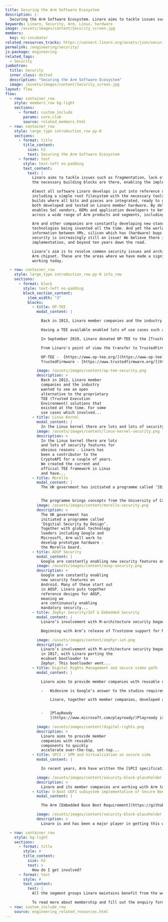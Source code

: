 ```yaml
---
title: Securing the Arm Software Ecosystem
description: |-
  Securing the Arm Software Ecosystem. Linaro aims to tackle issues such as fragmentation, lack of standards and open source implementations in the Arm ecosystem.
keywords: Linaro, Security, Arm, Linux, hardware
image: /assets/images/content/Security_screen.jpg
members:
  key: mi-incubator
related_resources_tracks: https://connect.linaro.org/assets/json/security.json
permalink: /engineering/security/
js-package: engineering
related_tags:
  - Security
jumbotron:
  title: Security
  inner_class: dotted
  description: "Securing the Arm Software Ecosystem"
  image: /assets/images/content/Security_screen.jpg
layout: flow
flow:
  - row: container_row
    style: members_row bg-light
    sections:
      - format: custom_include
        params: core,club
        source: related_members.html
  - row: container_row
    style: large_type introduction_row py-0
    sections:
      - format: title
        title_content:
          size: h2
          text: Securing the Arm Software Ecosystem
      - format: text
        style: text-left no-padding
        text_content:
          text: |
            Linaro aims to tackle issues such as fragmentation, lack of standards and open source implementations in the Arm ecosystem. While we are involved in entire use cases and technologies, we also do a lot of low level security work to ensure
            the necessary building blocks are there, enabling the implementation and support of more feature rich use cases.

            Almost all software Linaro develops is put into reference designs. Designs range from simple reference Linux setups
            including a simple root filesystem with the necessary tools and features to test the technology itself, to fully fledged AOSP
            builds where all bits and pieces are integrated, ready to use and test. It is not uncommon for the reference designs to be
            both developed and tested on Linaro member hardware. By delivering tested reference Open Source software, Linaro
            enables SoC vendors, OEMs and application developers to better understand how to design and build secure applications
            across a wide range of Arm products and segments, including IoT, mobile and digital.

            Arm and other companies are constantly developing new standards that will enrich and enhance old features, with new
            technologies being invented all the time. And yet the world continues to talk about updates to IOT devices, servers leaking
            information between VMs, silicon which has (hardware) bugs and so on. So although Linaro has tackled many challenges,
            security is increasingly still an issue! We believe there is still a lot of work to be done to design for security through
            implementation, and beyond ten years down the road.

            Linaro’s aim is to resolve common security issues and architect SoC/OEM agnostic security solutions for devices using an
            Arm chipset. These are the areas where we have made a significant impact in the past and areas where we are actively
            working today.

  - row: container_row
    style: large_type introduction_row py-0 info_row
    sections:
      - format: block
        style: text-left no-padding
        block_section_content:
          item_width: "3"
          blocks:
            - title: OP-TEE
              modal_content: |

                Back in 2013, Linaro member companies and the industry wanted to see an open alternative to the proprietary TEE (Trusted Execution Environment) solutions that existed at the time. For some use cases which involved high value assets, the existing security on OSes wasn’t sufficient. Traditional OSes like Linux, MacOS and Windows all had too many security issues that would give the attacker root access to devices. As a result, Linaro started to get into discussions with various TEE vendors regarding open sourcing an existing TEE or creating one from scratch. Linaro ended up working with ST-Microelectronics who wanted to make their proprietary TEE solution open source. In the summer of 2014, Linaro together with its member companies published the open source TEE that has since become known as OP-TEE.

                Having a TEE available enabled lots of use cases such as secure storage and secure key handling, while also providing a location to work securely with DRM data and deal with secrets during boot.

                In September 2019, Linaro donated OP-TEE to the [TrustedFirmware](https://www.trustedfirmware.org/) project. Linaro believes that it makes sense to have OP-TEE developed and belonging to the same organization as TrustedFirmware-A, since the firmware project (initially headed by Arm) serves as the initial bootloader on many recent devices (especially Armv8-A).

                From Linaro's point of view the transfer to TrustedFirmware.org hasn't changed much in terms of contributions. Linaro still employs the majority of the core maintainers of the OP-TEE project and still drives the day to day work, such as maintaining the project at GitHub, doing releases, making bug fixes and taking care of vulnerabilities reported to the project. From a long term perspective, Linaro is working with its member companies to develop new features and implement new technologies and architecture support. Some of these have been mentioned elsewhere on this webpage (Widevine, U-Boot, Linux kernel framework, Keymaster, SPCI to name a few).

                OP-TEE -  [https://www.op-tee.org/](https://www.op-tee.org/)
                TrustedFirmware - [https://www.trustedfirmware.org/](https://www.trustedfirmware.org/)

              image: /assets/images/content/op-tee-security.png
              description: >
                Back in 2013, Linaro member
                companies and the industry
                wanted to see an open
                alternative to the proprietary
                TEE (Trusted Execution
                Environment) solutions that
                existed at the time. For some
                use cases which involved...
            - title: Linux Kernel
              modal_content: |
                In the Linux kernel there are lots and lots of security features for obvious reasons . Linaro has been a contributor to the CryptoAPI for a couple of years. We created the current and official TEE framework in Linux and have also successfully upstreamed a TEE driver for OP-TEE, which we maintain today. Although we are not highly active in the [KSPP](https://kernsec.org/wiki/index.php/Kernel_Self_Protection_Project) project, we do support their work and have contributed to this project in the past.
              image: /assets/images/content/linux-kernel-security.png
              description: >
                In the Linux kernel there are lots
                and lots of security features for
                obvious reasons . Linaro has
                been a contributor to the
                CryptoAPI for a couple of years.
                We created the current and
                official TEE framework in Linux
                and have...
            - title: Morello
              modal_content: |
                The UK government has initiated a programme called ‘[Digitial Security by Design](https://www.ukri.org/innovation/industrial-strategy-challenge-fund/digital-security-by-design/)’. Together with global technology leaders including Google and Microsoft, Arm will work to develop prototype hardware - the Morello board. This device will enable industry partners to assess the security benefits of a range of prototype architectural features in real-world scenarios. Linaro will play a key role in this programme by being one of the players driving the software development for this board.


                The programme brings concepts from the University of Cambridge’s [CHERI](https://www.cl.cam.ac.uk/research/security/ctsrd/cheri/) project into a new Arm prototype architecture. In January, the project received a major boost with £70 million of new UK Government funding. In July 2019, the project gained further momentum with the Digital Security by Design partners contributing to take the investment pot to more than £117 million.
              image: /assets/images/content/morello-security.png
              description: >
                The UK government has
                initiated a programme called
                ‘Digitial Security by Design’.
                Together with global technology
                leaders including Google and
                Microsoft, Arm will work to
                develop prototype hardware -
                the Morello board.
            - title: AOSP Security
              modal_content: |
                Google are constantly enabling new security features on Android. Many of these start out in AOSP. Linaro puts together reference designs for AOSP, meaning we are continuously enabling mandatory security features and ensuring they are up-to-date in our AOSP reference builds. One such example is Keymaster in Android/AOSP that is responsible for protecting keys used to protect various data. Google themselves have support for Keymaster in their TEE solution called Trusty. However, since there are vendors out there who use OP-TEE instead of Trusty, Linaro has together with member companies implemented a Keymaster solution for OP-TEE that works with the latest AOSP release.
              image: /assets/images/content/aosp-security.png
              description: >
                Google are constantly enabling
                new security features on
                Android. Many of these start out
                in AOSP. Linaro puts together
                reference designs for AOSP,
                meaning we
                are continuously enabling
                mandatory security...
            - title: Zephyr Security/IoT & Embedded Security
              modal_content: |
                Linaro’s involvement with M-architecture security began in 2017, with Linaro porting the mcuboot bootloader to Zephyr. This bootloader went from being the bootloader of a specific RTOS, to a general project to help provide secure booting on multiple Cortex-M platforms. At this time, Linaro also became involved with overall security in the Zephyr project, and a Linaro employee is currently the Security Architect for the Zephyr project.

                Beginning with Arm’s release of Trustzone support for M-architecture, Linaro has also been involved in the Trusted Firmware-M project.

              image: /assets/images/content/zephyr-iot.png
              description: >
                Linaro’s involvement with M-architecture security began
                in 2017, with Linaro porting the
                mcuboot bootloader to
                Zephyr. This bootloader went...
            - title: Digital Rights Management and secure video path
              modal_content: |

                Linaro aims to provide member companies with reusable components to quickly accelerate over-the-top, set-top box, smart TV and infotainment use cases for protected content such as Widevine (Level 1) and Playready SL3000 using OP-TEE, WPEWebkit, RDK and AOSP.

                -   Widevine is Google’s answer to the studios requirement of having content DRM protected. Widevine is one of the few exceptions where Linaro is actively doing work that isn’t open to the general public. In other words, Widevine is not an open source project, so for users and companies who are interested in running Widevine on their devices, they have to reach out to Google and sign an agreement that gives them access to the specifications. Google themselves have written a mock-implementation that demonstrates how to use the APIs. Since it’s a mock implementation, it hasn't been developed to run on real devices.

                    Linaro, together with member companies, developed a Widevine implementation for OP-TEE based on the OEMCrypto v11 specification. Due to many changes and the fact that v11 is no longer backwards compatible, Linaro has started to develop a new Widevine version for OP-TEE based on OEMCrypto v15.2. We expect to have this work completed at the beginning of 2020. Since it is not possible to open source it due to the license agreement, Linaro will only share this version with members of Linaro who have signed an agreement with Google. The v11 OEMCrypto reference implementation has also been integrated with wpewebkit, OpenCDM, RDK and AOSP.


                -   [PlayReady
                    ](https://www.microsoft.com/playready/)Playready is Microsoft's content protection technology, that is very widely deployed on over 4 billion devices and can be used to protect studios premium content. It is another rare exception where Linaro is doing work that isn’t open to the general public. Linaro has developed, along with our members, a Playready reference OP-TEE trusted application that adheres to the Playready for TEE (PRiTEE) interface and integrates with porting kit v3.3. This can only be shared with members who have also signed the appropriate Microsoft Playready licenses. Alongside the Playready trusted application, Linaro has also worked to provide reference implementations for AOSP and Open embedded and associated fixes to the porting kit to enable this. On AOSP, Linaro has developed a Playready mediadrm plugin and tested integration with Exoplayer and Chromium browser. For Linux we’ve integrated with Open Embedded build system and [wpewebkit](https://wpewebkit.org/) browser with OpenCDM plugins. These underlying technologies, browser plugins and trusted applications have also been integrated and tested with [RDK](https://rdkcentral.com/).

              image: /assets/images/content/digital-rights.png
              description: >
                Linaro aims to provide member
                companies with reusable
                components to quickly
                accelerate over-the-top, set-top...
            - title: SPCI / SPM and Virtualization on secure side
              modal_content: |

                In recent years, Arm have written the [SPCI specification](https://developer.arm.com/docs/den0077/a). That specification aims to describe and propose a common way to communicate with various software components, both firmware as well as OSes. A new component that is being discussed is the Secure Partition Manager (SPM). This specification together with newer Arm architectures will make it possible to run a hypervisor on secure side. This means that in the future, it will be possible to run virtualization on secure side as well. As can be expected, this specification affects lots of software components. Linaro and its member companies are working with Arm to ensure that software written today will not only work in the future, but also be configured in such a way that it can run newly developed features.

              image: /assets/images/content/security-block-placeholder.png
              description: >
                Linaro and its member companies are working with Arm to ensure that software written today will not only work in the future...
            - title: U-Boot UEFI subsystem implementation of Secure Boot and Measured Boot
              modal_content: |

                The Arm [Embedded Base Boot Requirement](https://github.com/ARM-software/ebbr) specification selects UEFI as the standard interface to boot from. Linaro has committed to the implementation of EBBR and in particular SecureBoot and MeasuredBoot in the context of U-Boot. These features require OP-TEE support for secure databases and also UEFI Authenticated Variables. Authenticated variables allow the ability to store, update and retrieve certain variables in a secure manner. Additional security ‘features’ recently added include EFI_RNG_PROTOCOL support which is used by Kernal Address Space Layout Randomization. Linaro is and has been a major player in getting this work done for U-Boot.

              image: /assets/images/content/security-block-placeholder.png
              description: >
                Linaro is and has been a major player in getting this work done for U-Boot...

  - row: container_row
    style: bg-light
    sections:
      - format: title
        style: #
        title_content:
          size: h2
          text: >
            How do I get involved?
      - format: text
        style: #
        text_content:
          text: |
            All the segment groups Linaro maintains benefit from the work Linaro does on security for Arm. This work provides the foundations these groups need to accelerate Arm development within their verticals. If you would like to get involved with the work Linaro does on security specifically, you can join as a member at Club or Core level. This will allow you to actively drive the engineering work and set the priorities.

            To read more about membership and fill out the enquiry form [>>CLICK HERE](/membership/)
  - row: custom_include_row
    source: engineering_related_resources.html
---
```

